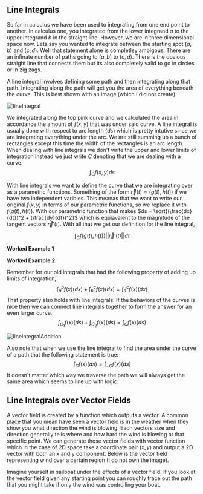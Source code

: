 ## Line Integrals
So far in calculus we have been used to integrating from one end point to another. In calculus one, you integrated from the lower integrand $a$ to the upper integrand $b$ in the straight line. However, we are in three dimensional space now. Lets say you wanted to integrate between the starting spot $(a,b)$ and $(c,d)$. Well that statement alone is completley ambigous. There are an infinate number of paths going to $(a,b)$ to $(c,d)$. There is the obvious straight line that connects them but its also completely valid to go in circles or in zig zags. 

A line integral involves defining some path and then integrating along that path. Integrating along the path will get you the area of everything beneath the curve. This is best shown with an image (which I did not create):

<img src="https://github.com/sackn/diffeq/blob/main/Images/lineIntegral.jpg" alt="lineIntegral">

We integrated along the top pink curve and we calculated the area in accordance the amount of $f(x,y)$ that was under said curve. A line integral is usually done with respect to arc length ($ds$) which is pretty intutive since we are integrating everything under the arc. We are still summing up a bunch of rectangles except this time the width of the rectangles is an arc length. When dealing with line integrals we don't write the upper and lower limits of integration instead we just write $C$ denoting that we are dealing with a curve. 
$$\int_{C} f(x,y)ds$$

With line integrals we want to define the curve that we are integrating over as a parametric functions. Something of the form $\vec{r}(t) = \langle g(t), h(t) \rangle$ if we have two independent varibles. This meanas that we want to write our original $f(x,y)$ in terms of our parametric functions, so we replace it with $f(g(t), h(t))$. With our parametric function that makes $ds = \sqrt{(\frac{dx}{dt})^2 + (\frac{dy}{dt})^2}$ which is equiavalent to the magnitude of the tangent vectors $\vec{r}'(t)$. With all that we get our definition for the line integral,

$$\int_{C} f(g(t), h(t))||\vec{r}'(t)||dt$$

**Worked Example 1**

**Worked Example 2**

Remember for our old integrals that had the following property of adding up limits of integration,
$$\int_{a}^{b} f(x)(dx) +\int_{b}^{c} f(x)(dx) = \int_{a}^{c} f(x)(dx) $$
That property also holds with line integrals. If the behaviors of the curves is nice then we can connect line integrals together to form the answer for an even larger curve. 
$$\int_{C_1} f(x)(ds) +\int_{C_2} f(x)(ds) = \int_{C} f(x)(ds)$$

<img src="https://github.com/sackn/diffeq/blob/main/Images/addingLineIntegral.png" alt="lineIntegralAddition">

Also note that when we use the line integral to find the area under the curve of a path that the following statement is true:
$$\int_{C} f(x)(ds) = \int_{-C} f(x)(ds)  $$
It doesn't matter which way we traverse the path we will always get the same area which seems to line up with logic.


## Line Integrals over Vector Fields
A vector field is created by a function which outputs a vector. A common place that you mean have seen a vector field is in the weather when they show you what direction the wind is blowing. Each vectors size and direction generally tells where and how hard the wind is blowing at that specific point. We can generate those vector fields with vector function which in the case of 2D space take a coordinate pair $(x,y)$ and output a 2D vector with both an x and y component. Below is the vector field representing wind over a certain region (I do not own the image).

Imagine yourself in sailboat under the effects of a vector field. If you look at the vector field given any starting point you can roughly trace out the path that you might take if only the wind was controlling your boat. 

